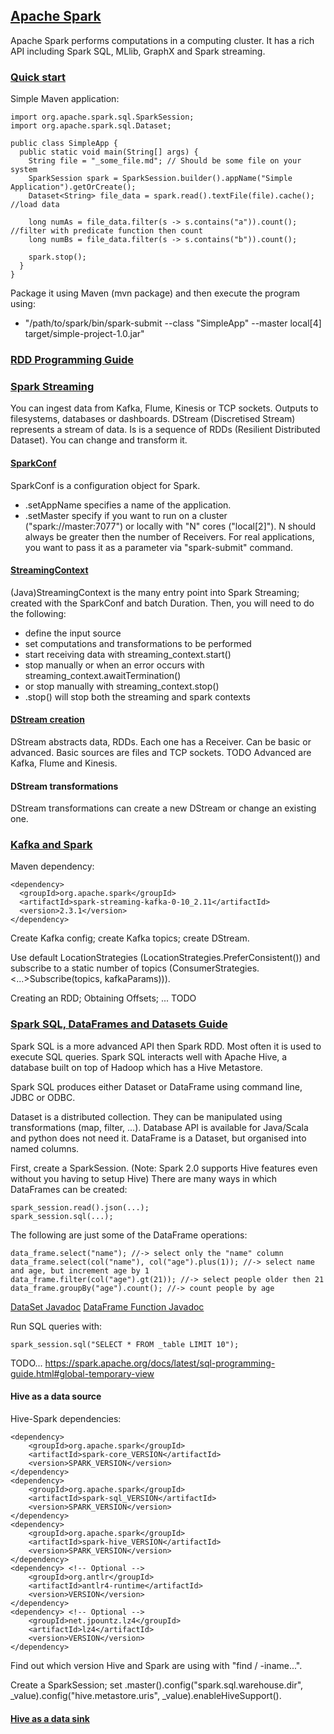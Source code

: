## [Apache Spark](https://spark.apache.org/docs/latest/index.html)

Apache Spark performs computations in a computing cluster. It has a rich API including Spark SQL, MLlib,
GraphX and Spark streaming.

### [Quick start](https://spark.apache.org/docs/latest/quick-start.html)

Simple Maven application:
```
import org.apache.spark.sql.SparkSession;
import org.apache.spark.sql.Dataset;

public class SimpleApp {
  public static void main(String[] args) {
    String file = "_some_file.md"; // Should be some file on your system
    SparkSession spark = SparkSession.builder().appName("Simple Application").getOrCreate();
    Dataset<String> file_data = spark.read().textFile(file).cache(); //load data

    long numAs = file_data.filter(s -> s.contains("a")).count(); //filter with predicate function then count
    long numBs = file_data.filter(s -> s.contains("b")).count();
    
    spark.stop();
  }
}
```

Package it using Maven (mvn package) and then execute the program using:
* "/path/to/spark/bin/spark-submit --class "SimpleApp" --master local[4] target/simple-project-1.0.jar"

### [RDD Programming Guide](https://spark.apache.org/docs/latest/rdd-programming-guide.html)



### [Spark Streaming](https://spark.apache.org/docs/latest/streaming-programming-guide.html)

You can ingest data from Kafka, Flume, Kinesis or TCP sockets. Outputs to filesystems, databases or dashboards.
DStream (Discretised Stream) represents a stream of data. Is is a sequence of RDDs (Resilient Distributed
Dataset). You can change and transform it.

#### [SparkConf](https://spark.apache.org/docs/latest/api/java/index.html?org/apache/spark/SparkConf.html)

SparkConf is a configuration object for Spark.
* .setAppName specifies a name of the application.
* .setMaster specify if you want to run on a cluster ("spark://master:7077") or locally with "N" cores ("local[2]"). N should always be greater then the number of Receivers. For real applications, you want to pass it as a parameter via "spark-submit" command.

#### [StreamingContext](https://spark.apache.org/docs/latest/api/java/index.html?org/apache/spark/streaming/api/java/JavaStreamingContext.html)

(Java)StreamingContext is the many entry point into Spark Streaming; created with the SparkConf and batch Duration.
Then, you will need to do the following:
* define the input source
* set computations and transformations to be performed
* start receiving data with streaming_context.start()
* stop manually or when an error occurs with streaming_context.awaitTermination()
* or stop manually with streaming_context.stop()
* .stop() will stop both the streaming and spark contexts

#### [DStream creation](https://spark.apache.org/docs/latest/streaming-programming-guide.html#transformations-on-dstreams)

DStream abstracts data, RDDs. Each one has a Receiver. Can be basic or advanced.
Basic sources are files and TCP sockets. TODO
Advanced are Kafka, Flume and Kinesis.

#### DStream transformations

DStream transformations can create a new DStream or change an existing one.

### [Kafka and Spark](https://spark.apache.org/docs/latest/streaming-kafka-integration.html)

Maven dependency:
```
<dependency>
  <groupId>org.apache.spark</groupId>
  <artifactId>spark-streaming-kafka-0-10_2.11</artifactId>
  <version>2.3.1</version>
</dependency>
```

Create Kafka config; create Kafka topics; create DStream.

Use default LocationStrategies (LocationStrategies.PreferConsistent()) and subscribe to a static number of topics (ConsumerStrategies.<...>Subscribe(topics, kafkaParams))).

Creating an RDD; Obtaining Offsets; ... TODO

### [Spark SQL, DataFrames and Datasets Guide](https://spark.apache.org/docs/latest/sql-programming-guide.html)

Spark SQL is a more advanced API then Spark RDD. Most often it is used to execute SQL queries.
Spark SQL interacts well with Apache Hive, a database built on top of Hadoop which has a Hive Metastore.

Spark SQL produces either Dataset or DataFrame using command line, JDBC or ODBC.

Dataset is a distributed collection. They can be manipulated using transformations (map, filter, ...). Database API is available for Java/Scala and python does not need it.
DataFrame is a Dataset, but organised into named columns. 

First, create a SparkSession. (Note: Spark 2.0 supports Hive features even without you having to setup Hive)
There are many ways in which DataFrames can be created:
```
spark_session.read().json(...);
spark_session.sql(...);
```

The following are just some of the DataFrame operations:
```
data_frame.select("name"); //-> select only the "name" column 
data_frame.select(col("name"), col("age").plus(1)); //-> select name and age, but increment age by 1
data_frame.filter(col("age").gt(21)); //-> select people older then 21
data_frame.groupBy("age").count(); //-> count people by age
```
[DataSet Javadoc](https://spark.apache.org/docs/latest/api/java/org/apache/spark/sql/Dataset.html)
[DataFrame Function Javadoc](https://spark.apache.org/docs/latest/api/java/org/apache/spark/sql/functions.html)

Run SQL queries with:
```
spark_session.sql("SELECT * FROM _table LIMIT 10");
```

TODO... https://spark.apache.org/docs/latest/sql-programming-guide.html#global-temporary-view

#### Hive as a data source

Hive-Spark dependencies:
```
<dependency>
    <groupId>org.apache.spark</groupId>
    <artifactId>spark-core_VERSION</artifactId>
    <version>SPARK_VERSION</version>
</dependency>
<dependency>
    <groupId>org.apache.spark</groupId>
    <artifactId>spark-sql_VERSION</artifactId>
    <version>SPARK_VERSION</version>
</dependency>
<dependency>
    <groupId>org.apache.spark</groupId>
    <artifactId>spark-hive_VERSION</artifactId>
    <version>SPARK_VERSION</version>
</dependency>
<dependency> <!-- Optional -->
    <groupId>org.antlr</groupId>
    <artifactId>antlr4-runtime</artifactId>
    <version>VERSION</version>
</dependency>
<dependency> <!-- Optional -->
    <groupId>net.jpountz.lz4</groupId>
    <artifactId>lz4</artifactId>
    <version>VERSION</version>
</dependency>
```
Find out which version Hive and Spark are using with "find / -iname...".

Create a SparkSession; set .master().config("spark.sql.warehouse.dir", _value).config("hive.metastore.uris", _value).enableHiveSupport().

#### [Hive as a data sink](http://spark.apache.org/docs/latest/sql-programming-guide.html#saving-to-persistent-tables)

